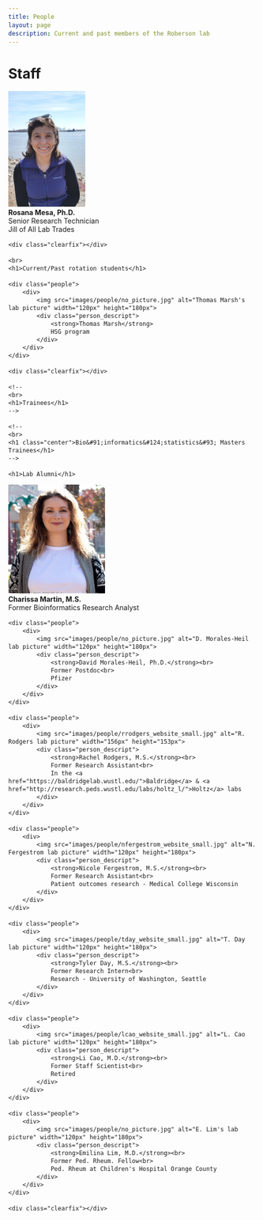 ```yaml
---
title: People
layout: page
description: Current and past members of the Roberson lab
---
```


<div class="gallery_container">
	<h1>Staff</h1>
	<div class="people">
		<div>
			<img src="images/people/rmesa_website_small.jpg" alt="R. Mesa lab picture" width="156px" height="234px">
			<div class="person_descript">
				<strong>Rosana Mesa, Ph.D.</strong><br>
				Senior Research Technician<br>
				Jill of All Lab Trades
			</div>
		</div>
	</div>

	<div class="clearfix"></div>
	
	<br>
	<h1>Current/Past rotation students</h1>
	
	<div class="people">
		<div>
			<img src="images/people/no_picture.jpg" alt="Thomas Marsh's lab picture" width="120px" height="180px">
			<div class="person_descript">
				<strong>Thomas Marsh</strong>
				HSG program
			</div>
		</div>
	</div>
	
	<div class="clearfix"></div>
	
	<!--
	<br>
	<h1>Trainees</h1>
	-->

	<!--
	<br>
	<h1 class="center">Bio&#91;informatics&#124;statistics&#93; Masters Trainees</h1>
	-->

	<h1>Lab Alumni</h1>
  <div class="people">
		<div>
			<img src="images/people/cmartin_website_small.jpg" alt="C. Martin lab picture" width="196px" height="220px">
			<div class="person_descript">
				<strong>Charissa Martin, M.S.</strong><br>
				Former Bioinformatics Research Analyst
			</div>
		</div>
	</div>

	<div class="people">
		<div>
			<img src="images/people/no_picture.jpg" alt="D. Morales-Heil lab picture" width="120px" height="180px">
			<div class="person_descript">
				<strong>David Morales-Heil, Ph.D.</strong><br>
				Former Postdoc<br>
				Pfizer
			</div>
		</div>
	</div>

	<div class="people">
		<div>
			<img src="images/people/rrodgers_website_small.jpg" alt="R. Rodgers lab picture" width="156px" height="153px">
			<div class="person_descript">
				<strong>Rachel Rodgers, M.S.</strong><br>
				Former Research Assistant<br>
				In the <a href="https://baldridgelab.wustl.edu/">Baldridge</a> & <a href="http://research.peds.wustl.edu/labs/holtz_l/">Holtz</a> labs
			</div>
		</div>
	</div>

	<div class="people">
		<div>
			<img src="images/people/nfergestrom_website_small.jpg" alt="N. Fergestrom lab picture" width="120px" height="180px">
			<div class="person_descript">
				<strong>Nicole Fergestrom, M.S.</strong><br>
				Former Research Assistant<br>
				Patient outcomes research - Medical College Wisconsin
			</div>
		</div>
	</div>

	<div class="people">
		<div>
			<img src="images/people/tday_website_small.jpg" alt="T. Day lab picture" width="120px" height="180px">
			<div class="person_descript">
				<strong>Tyler Day, M.S.</strong><br>
				Former Research Intern<br>
				Research - University of Washington, Seattle
			</div>
		</div>
	</div>

	<div class="people">
		<div>
			<img src="images/people/lcao_website_small.jpg" alt="L. Cao lab picture" width="120px" height="180px">
			<div class="person_descript">
				<strong>Li Cao, M.D.</strong><br>
				Former Staff Scientist<br>
				Retired
			</div>
		</div>
	</div>

	<div class="people">
		<div>
			<img src="images/people/no_picture.jpg" alt="E. Lim's lab picture" width="120px" height="180px">
			<div class="person_descript">
				<strong>Emilina Lim, M.D.</strong><br>
				Former Ped. Rheum. Fellow<br>
				Ped. Rheum at Children's Hospital Orange County
			</div>
		</div>
	</div>

	<div class="clearfix"></div>
</div>
